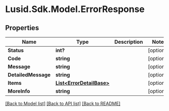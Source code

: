 # Lusid.Sdk.Model.ErrorResponse
## Properties

Name | Type | Description | Notes
------------ | ------------- | ------------- | -------------
**Status** | **int?** |  | [optional] 
**Code** | **string** |  | [optional] 
**Message** | **string** |  | [optional] 
**DetailedMessage** | **string** |  | [optional] 
**Items** | [**List&lt;ErrorDetailBase&gt;**](ErrorDetailBase.md) |  | [optional] 
**MoreInfo** | **string** |  | [optional] 

[[Back to Model list]](../README.md#documentation-for-models) [[Back to API list]](../README.md#documentation-for-api-endpoints) [[Back to README]](../README.md)

